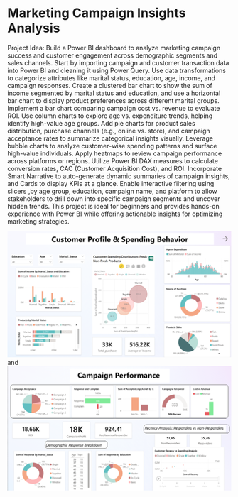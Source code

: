 # Marketing Campaign Insights Analysis 

Project Idea: Build a Power BI dashboard to analyze marketing campaign success and customer engagement across demographic segments and sales channels. Start by importing campaign and customer transaction data into Power BI and cleaning it using Power Query. Use data transformations to categorize attributes like marital status, education, age, income, and campaign responses. Create a clustered bar chart to show the sum of income segmented by marital status and education, and use a horizontal bar chart to display product preferences across different marital groups. Implement a bar chart comparing campaign cost vs. revenue to evaluate ROI. Use column charts to explore age vs. expenditure trends, helping identify high-value age groups. Add pie charts for product sales distribution, purchase channels (e.g., online vs. store), and campaign acceptance rates to summarize categorical insights visually. Leverage bubble charts to analyze customer-wise spending patterns and surface high-value individuals. Apply heatmaps to review campaign performance across platforms or regions. Utilize Power BI DAX measures to calculate conversion rates, CAC (Customer Acquisition Cost), and ROI. Incorporate Smart Narrative to auto-generate dynamic summaries of campaign insights, and Cards to display KPIs at a glance. Enable interactive filtering using slicers ,by age group, education, campaign name, and platform to allow stakeholders to drill down into specific campaign segments and uncover hidden trends. This project is ideal for beginners and provides hands-on experience with Power BI while offering actionable insights for optimizing marketing strategies.


![Dashboard Preview Customer Profile & Spending Behavior ](./Images/M_1.png) and ![Dashboard Preview Campaign Performance ](./Images/M_2.png)
